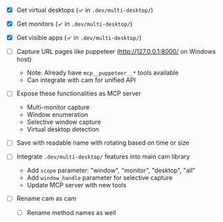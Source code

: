 <!-- ---
!-- Timestamp: 2025-10-17 02:47:12
!-- Author: ywatanabe
!-- File: /home/ywatanabe/proj/cam/TODO.md
!-- --- -->

- [x] Get virtual desktops (✓ in `.dev/multi-desktop/`)
- [x] Get monitors (✓ in `.dev/multi-desktop/`)
- [x] Get visible apps (✓ in `.dev/multi-desktop/`)
- [ ] Capture URL pages like puppeteer (http://127.0.0.1:8000/ on Windows host)
  - Note: Already have `mcp__puppeteer__*` tools available
  - Can integrate with cam for unified API
- [ ] Expose these functionalities as MCP server
  - Multi-monitor capture
  - Window enumeration
  - Selective window capture
  - Virtual desktop detection
- [ ] Save with readable name with rotating based on time or size
- [ ] Integrate `.dev/multi-desktop/` features into main cam library
  - Add `scope` parameter: "window", "monitor", "desktop", "all"
  - Add `window_handle` parameter for selective capture
  - Update MCP server with new tools

- [ ] Rename cam as cam
  - [ ] Rename method names as well

<!-- EOF -->